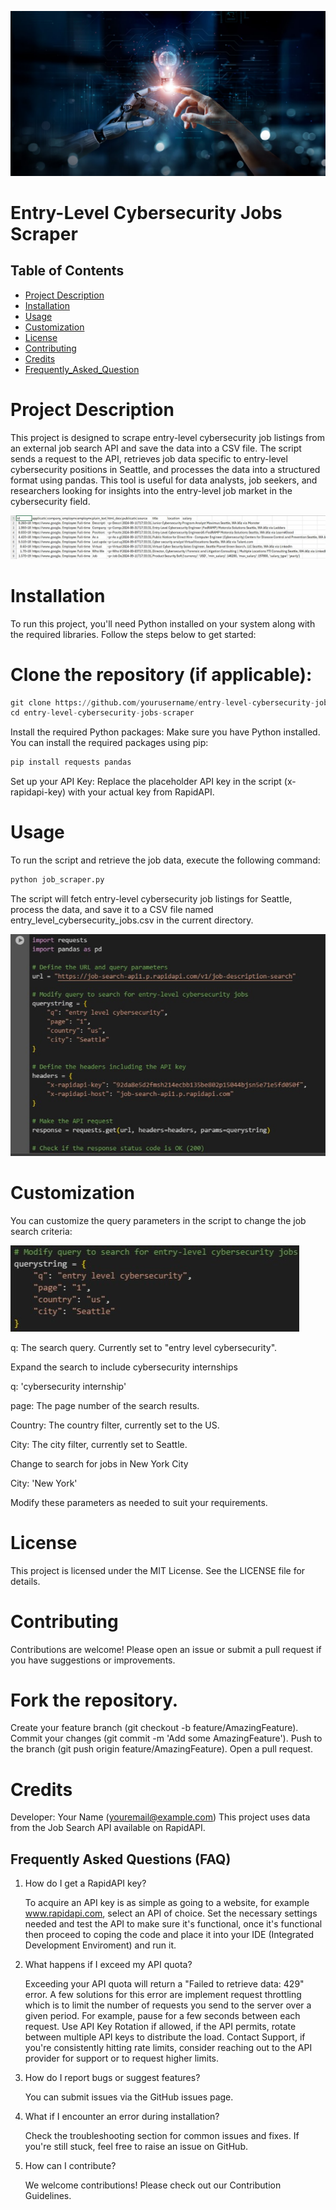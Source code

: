 ![Artificial_Intelligence](Artificial_Intelligence.jpg)
# Entry-Level Cybersecurity Jobs Scraper
## Table of Contents
- [Project Description](#project-description)
- [Installation](#installation)
- [Usage](#usage)
- [Customization](#customization)
- [License](#license)
- [Contributing](#contributing)
- [Credits](#credits)
- [Frequently_Asked_Question](#frequently-asked-questions)

# Project Description
This project is designed to scrape entry-level cybersecurity job listings from an external job search API and save the data into a CSV file. The script sends a request to the API, retrieves job data specific to entry-level cybersecurity positions in Seattle, and processes the data into a structured format using pandas. This tool is useful for data analysts, job seekers, and researchers looking for insights into the entry-level job market in the cybersecurity field.

![csv](csv.jpg)

# Installation
To run this project, you'll need Python installed on your system along with the required libraries. Follow the steps below to get started:

# Clone the repository (if applicable):

<!-- python code block -->
```python
git clone https://github.com/yourusername/entry-level-cybersecurity-jobs-scraper.git
cd entry-level-cybersecurity-jobs-scraper
```

Install the required Python packages: Make sure you have Python installed. You can install the required packages using pip:

<!-- python code block -->
```python
pip install requests pandas
```
Set up your API Key: Replace the placeholder API key in the script (x-rapidapi-key) with your actual key from RapidAPI.

# Usage
To run the script and retrieve the job data, execute the following command:

<!-- python code block -->
```python
python job_scraper.py
```
The script will fetch entry-level cybersecurity job listings for Seattle, process the data, and save it to a CSV file named entry_level_cybersecurity_jobs.csv in the current directory.

![code](code.jpg)

# Customization
You can customize the query parameters in the script to change the job search criteria:

![query](query.jpg)

q: The search query. Currently set to "entry level cybersecurity".

Expand the search to include cybersecurity internships

q: 'cybersecurity internship'

page: The page number of the search results.

Country: The country filter, currently set to the US.

City: The city filter, currently set to Seattle.

Change to search for jobs in New York City

City: 'New York'

Modify these parameters as needed to suit your requirements.

# License
This project is licensed under the MIT License. See the LICENSE file for details.

# Contributing
Contributions are welcome! Please open an issue or submit a pull request if you have suggestions or improvements.

# Fork the repository.
Create your feature branch (git checkout -b feature/AmazingFeature).
Commit your changes (git commit -m 'Add some AmazingFeature').
Push to the branch (git push origin feature/AmazingFeature).
Open a pull request.
# Credits
Developer: Your Name (youremail@example.com)
This project uses data from the Job Search API available on RapidAPI.

## Frequently Asked Questions (FAQ)
1. How do I get a RapidAPI key?

   To acquire an API key is as simple as going to a website, for example www.rapidapi.com, select an API of choice. Set the necessary settings needed and test the API to make sure it's functional, once it's functional then proceed to coping the code and place it into your IDE (Integrated Development Enviroment) and run it.

2. What happens if I exceed my API quota?

   Exceeding your API quota will return a "Failed to retrieve data: 429" error. A few solutions for this error are implement request throttling which is to limit the number of requests you send to the server over a given period. For example, pause for a few seconds between each request. Use API Key Rotation if allowed, if the API permits, rotate between multiple API keys to distribute the load. Contact Support, if you're consistently hitting rate limits, consider reaching out to the API provider for support or to request higher limits.

3. How do I report bugs or suggest features?

   You can submit issues via the GitHub issues page.

4. What if I encounter an error during installation?

   Check the troubleshooting section for common issues and fixes. If you're still stuck, feel free to raise an issue on GitHub.

5. How can I contribute?

   We welcome contributions! Please check out our Contribution Guidelines.
